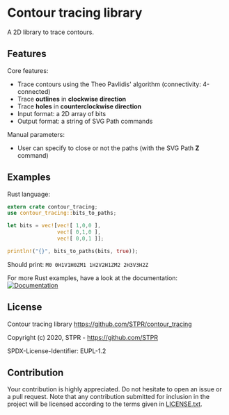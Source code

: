 # Contour tracing library

A 2D library to trace contours.

## Features

Core features:
- Trace contours using the Theo Pavlidis' algorithm (connectivity: 4-connected)
- Trace **outlines** in **clockwise direction**
- Trace **holes** in **counterclockwise direction**
- Input format: a 2D array of bits
- Output format: a string of SVG Path commands

Manual parameters:
- User can specify to close or not the paths (with the SVG Path **Z** command)

## Examples

Rust language:
```rust
extern crate contour_tracing;
use contour_tracing::bits_to_paths;

let bits = vec![vec![ 1,0,0 ],
                vec![ 0,1,0 ],
                vec![ 0,0,1 ]];

println!("{}", bits_to_paths(bits, true));
```
Should print: `M0 0H1V1H0ZM1 1H2V2H1ZM2 2H3V3H2Z`

For more Rust examples, have a look at the documentation: [![Documentation][documentation-img]][documentation-url]

## License

Contour tracing library
https://github.com/STPR/contour_tracing

Copyright (c) 2020, STPR - https://github.com/STPR

SPDX-License-Identifier: EUPL-1.2

## Contribution

Your contribution is highly appreciated. Do not hesitate to open an issue or a
pull request. Note that any contribution submitted for inclusion in the project
will be licensed according to the terms given in [LICENSE.txt](LICENSE.txt).

[documentation-img]: https://docs.rs/contour_tracing/badge.svg
[documentation-url]: https://docs.rs/contour_tracing
